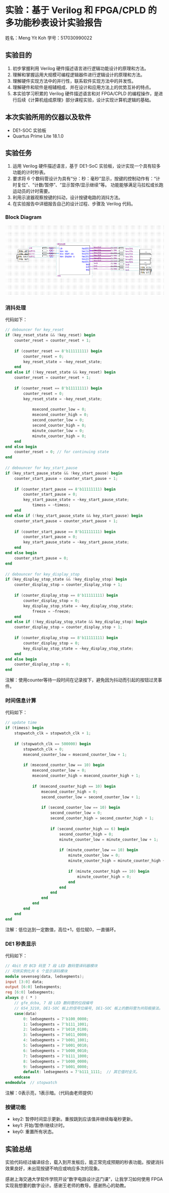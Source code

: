 # 实验：基于 Verilog 和 FPGA/CPLD 的多功能秒表设计实验报告

姓名：Meng Yit Koh
学号：517030990022

## 实验目的

1. 初步掌握利用 Verilog 硬件描述语言进行逻辑功能设计的原理和方法。
2. 理解和掌握运用大规模可编程逻辑器件进行逻辑设计的原理和方法。
3. 理解硬件实现方法中的并行性，联系软件实现方法中的并发性。
4. 理解硬件和软件是相辅相成、并在设计和应用方法上的优势互补的特点。
5. 本实验学习积累的 Verilog 硬件描述语言和对 FPGA/CPLD 的编程操作，是进 行后续《计算机组成原理》部分课程实验，设计实现计算机逻辑的基础。 

## 本次实验所用的仪器以及软件

- DE1-SOC 实验板 
- Quartus Prime Lite 18.1.0  

## 实验任务

1. 运用 Verilog 硬件描述语言，基于 DE1-SoC 实验板，设计实现一个具有较多功能的计时秒表。 
2. 要求将 6 个数码管设计为具有“分：秒：毫秒”显示，按键的控制动作有：“计时复位”、“计数/暂停”、“显示暂停/显示继续”等。 功能能够满足马拉松或长跑运动员的计时需要。 
3. 利用示波器观察按键的抖动，设计按键电路的消抖方法。 
4. 在实验报告中详细报告自己的设计过程、步骤及 Verilog 代码。

### Block Diagram 

![](./img/1.png)

### 消抖处理

代码如下：  

``` verilog
// debouncer for key_reset
if (key_reset_state && !key_reset) begin
    counter_reset = counter_reset + 1;

    if (counter_reset == 8'b11111111) begin
        counter_reset = 0;
        key_reset_state = ~key_reset_state;
    end
end else if (!key_reset_state && key_reset) begin
    counter_reset = counter_reset + 1;

    if (counter_reset == 8'b11111111) begin
        counter_reset = 0;
        key_reset_state = ~key_reset_state;

			msecond_counter_low = 0;
			msecond_counter_high = 0;
			second_counter_low = 0;
			second_counter_high = 0;
			minute_counter_low = 0;
			minute_counter_high = 0;
    end
end else begin
    counter_reset = 0; // for continuing state
end

// debouncer for key_start_pause
if (key_start_pause_state && !key_start_pause) begin
    counter_start_pause = counter_start_pause + 1;

    if (counter_start_pause == 8'b11111111) begin
        counter_start_pause = 0;
        key_start_pause_state = ~key_start_pause_state;
			timess = ~timess;
    end
end else if (!key_start_pause_state && key_start_pause) begin
    counter_start_pause = counter_start_pause + 1;

    if (counter_start_pause == 8'b11111111) begin
        counter_start_pause = 0;
        key_start_pause_state = ~key_start_pause_state;
    end
end else begin
    counter_start_pause = 0;
end
	
// debouncer for key_display_stop
if (key_display_stop_state && !key_display_stop) begin
    counter_display_stop = counter_display_stop + 1;

    if (counter_display_stop == 8'b11111111) begin
        counter_display_stop = 0;
        key_display_stop_state = ~key_display_stop_state;
			freeze = ~freeze;
    end
end else if (!key_display_stop_state && key_display_stop) begin
    counter_display_stop = counter_display_stop + 1;

    if (counter_display_stop == 8'b11111111) begin
        counter_display_stop = 0;
        key_display_stop_state = ~key_display_stop_state;
    end
end else begin
    counter_display_stop = 0;
end
```
注解：使用counter等待一段时间在记录按下，避免因为抖动而引起的按钮过灵事件。

### 时间信息计算

代码如下：  

``` verilog
// update time
if (timess) begin
    stopwatch_clk = stopwatch_clk + 1;

    if (stopwatch_clk == 500000) begin
        stopwatch_clk = 0;
        msecond_counter_low = msecond_counter_low + 1;

        if (msecond_counter_low == 10) begin
            msecond_counter_low = 0;
            msecond_counter_high = msecond_counter_high + 1;

            if (msecond_counter_high == 10) begin
                msecond_counter_high = 0;
                second_counter_low = second_counter_low + 1;

                if (second_counter_low == 10) begin
                    second_counter_low = 0;
                    second_counter_high = second_counter_high + 1;

                    if (second_counter_high == 6) begin
                        second_counter_high = 0;
                        minute_counter_low = minute_counter_low + 1;

                        if (minute_counter_low == 10) begin
                            minute_counter_low = 0;
                            minute_counter_high = minute_counter_high + 1;

                            if (minute_counter_high == 10) begin
                                minute_counter_high = 0;
                            end
                        end
                    end
                end
            end
        end
    end
end
```
注解：低位达到一定数值，高位+1，低位赋0，一直循环。

### DE1 秒表显示

代码如下：

``` verilog
// 4bit 的 BCD 码至 7 段 LED 数码管译码器模块
// 可供实例化共 6 个显示译码模块
module sevenseg(data, ledsegments);
input [3:0] data;
output [6:0] ledsegments;
reg [6:0] ledsegments;
always @ ( * )
    // gfe_dcba, 7 段 LED 数码管的位段编号
    // 654_3210, DE1-SOC 板上的信号位编号, DE1-SOC 板上的数码管为共阳极接法。
    case(data)
        0: ledsegments = 7'b100_0000;
        1: ledsegments = 7'b111_1001;
        2: ledsegments = 7'b010_0100;
        3: ledsegments = 7'b011_0000;
        4: ledsegments = 7'b001_1001;
        5: ledsegments = 7'b001_0010;
        6: ledsegments = 7'b000_0010;
        7: ledsegments = 7'b111_1000;
        8: ledsegments = 7'b000_0000;
        9: ledsegments = 7'b001_0000;
        default: ledsegments = 7'b111_1111;  // 其它值时全灭。
    endcase
endmodule  // stopwatch
```
注解：0表示亮，1表示暗。（代码由老师提供）

### 按键功能
 
- key2: 暂停时间显示更新。重按跳到应该值并继续每毫秒更新。
- key1: 开始/暂停/继续计时。
- key0: 重置所有状态。 

## 实验总结

实验代码经过编译综合，载入到开发板后，能正常完成预期的秒表功能。按键消抖效果良好，未出现按键不响应或响应多次的现象。

感谢上海交通大学软件学院开设“数字电路设计这门课”，让我学习如何使用 FPGA 实现我想要的数字设计。感谢王老师的教导。感谢热心的助教。